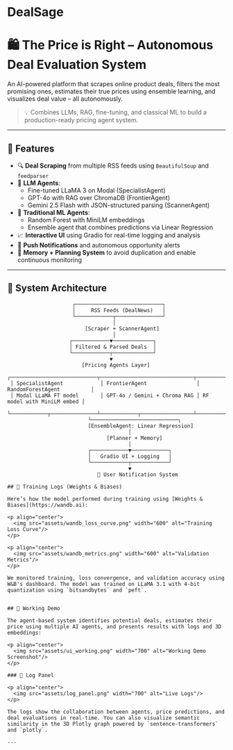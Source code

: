 # DealSage
# 🛍️ The Price is Right – Autonomous Deal Evaluation System

An AI-powered platform that scrapes online product deals, filters the most promising ones, estimates their true prices using ensemble learning, and visualizes deal value – all autonomously.

> 💡 Combines LLMs, RAG, fine-tuning, and classical ML to build a production-ready pricing agent system.

---

## 🚀 Features

- 🔍 **Deal Scraping** from multiple RSS feeds using `BeautifulSoup` and `feedparser`
- 🧠 **LLM Agents**:
  - Fine-tuned LLaMA 3 on Modal (SpecialistAgent)
  - GPT-4o with RAG over ChromaDB (FrontierAgent)
  - Gemini 2.5 Flash with JSON-structured parsing (ScannerAgent)
- 🌲 **Traditional ML Agents**:
  - Random Forest with MiniLM embeddings
  - Ensemble agent that combines predictions via Linear Regression
- 📈 **Interactive UI** using Gradio for real-time logging and analysis
- 📡 **Push Notifications** and autonomous opportunity alerts
- 🧠 **Memory + Planning System** to avoid duplication and enable continuous monitoring

---

## 🧩 System Architecture

```text
                     ┌────────────────────────────┐
                     │     RSS Feeds (DealNews)   │
                     └────────────┬───────────────┘
                                  │
                         [Scraper + ScannerAgent]
                                  │
                    ┌────────────▼─────────────┐
                    │ Filtered & Parsed Deals  │
                    └────────────┬─────────────┘
                                 ▼
                        [Pricing Agents Layer]
 ┌────────────────────────────┬──────────────────────────────┬────────────────────────────┐
 │ SpecialistAgent            │ FrontierAgent                │ RandomForestAgent          │
 │ Modal LLaMA FT model       │ GPT-4o / Gemini + Chroma RAG │ RF model with MiniLM embed │
 └────────────┬───────────────┴────────────┬─────────────────┴────────────┬──────────────┘
                          └────────────────────────────┐
                          [EnsembleAgent: Linear Regression]
                                       │
                                [Planner + Memory]
                                       │
                          ┌────────────▼────────────┐
                          │   Gradio UI + Logging   │
                          └────────────┬────────────┘
                                       ▼
                             📡 User Notification System

## 🧪 Training Logs (Weights & Biases)

Here’s how the model performed during training using [Weights & Biases](https://wandb.ai):

<p align="center">
  <img src="assets/wandb_loss_curve.png" width="600" alt="Training Loss Curve"/>
</p>

<p align="center">
  <img src="assets/wandb_metrics.png" width="600" alt="Validation Metrics"/>
</p>

We monitored training, loss convergence, and validation accuracy using W&B's dashboard. The model was trained on LLaMA 3.1 with 4-bit quantization using `bitsandbytes` and `peft`.


## 🧪 Working Demo

The agent-based system identifies potential deals, estimates their price using multiple AI agents, and presents results with logs and 3D embeddings:

<p align="center">
  <img src="assets/ui_working.png" width="700" alt="Working Demo Screenshot"/>
</p>

### 🔁 Log Panel

<p align="center">
  <img src="assets/log_panel.png" width="700" alt="Live Logs"/>
</p>

The logs show the collaboration between agents, price predictions, and deal evaluations in real-time. You can also visualize semantic similarity in the 3D Plotly graph powered by `sentence-transformers` and `plotly`.

---

